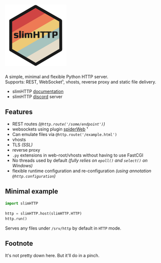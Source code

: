 # <img src="https://github.com/Torxed/slimHTTP/raw/master/docs/_static/slimHTTP.png" alt="drawing" width="200"/>
A simple, minimal and flexible Python HTTP server.<br>
Supports: REST, WebSocket¹, vhosts, reverse proxy and static file delivery.

 * slimHTTP [documentation](https://slimhttp.readthedocs.io/en/master)
 * slimHTTP [discord](https://discord.gg/CMjZbwR) server

## Features

 * REST routes *(`@http.route('/some/endpoint')`)*
 * websockets using plugin [spiderWeb](https://github.com/Torxed/spiderWeb) ¹
 * Can emulate files via `@http.route('/example.html')`
 * vhosts
 * TLS *(SSL)*
 * reverse proxy
 * `.py` extensions in web-root/vhosts without having to use FastCGI
 * No threads used by default *(fully relies on `epoll()` and `select()` on Windows)*
 * flexible runtime configuration and re-configuration *(using annotation `@http.configuration`)*

## Minimal example

```py
import slimHTTP

http = slimHTTP.host(slimHTTP.HTTP)
http.run()
```

Serves any files under `/srv/http` by default in `HTTP` mode.

## Footnote

It's not pretty down here. But it'll do in a pinch.
